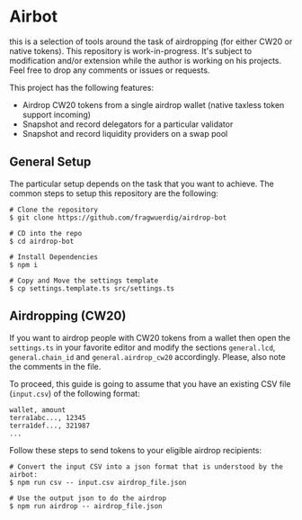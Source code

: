# Airbot

this is a selection of tools around the task of airdropping (for either CW20 or native tokens). This repository is work-in-progress. It's subject to modification and/or extension while the author is working on his projects. Feel free to drop any comments or issues or requests.

This project has the following features:

- Airdrop CW20 tokens from a single airdrop wallet (native taxless token support incoming)
- Snapshot and record delegators for a particular validator
- Snapshot and record liquidity providers on a swap pool

## General Setup

The particular setup depends on the task that you want to achieve. The common steps to setup this repository are the following:

```
# Clone the repository
$ git clone https://github.com/fragwuerdig/airdrop-bot

# CD into the repo
$ cd airdrop-bot

# Install Dependencies
$ npm i

# Copy and Move the settings template
$ cp settings.template.ts src/settings.ts
```

## Airdropping (CW20)

If you want to airdrop people with CW20 tokens from a wallet then open the `settings.ts` in your favorite editor and modify the sections `general.lcd`, `general.chain_id` and `general.airdrop_cw20` accordingly. Please, also note the comments in the file.

To proceed, this guide is going to assume that you have an existing CSV file (`input.csv`) of the following format:

```
wallet, amount
terra1abc..., 12345
terra1def..., 321987
...
```

Follow these steps to send tokens to your eligible airdrop recipients:

```
# Convert the input CSV into a json format that is understood by the airbot:
$ npm run csv -- input.csv airdrop_file.json

# Use the output json to do the airdrop
$ npm run airdrop -- airdrop_file.json

```
